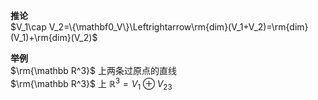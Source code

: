**推论**  
 $V_1\cap V_2=\{\mathbf0_V\}\Leftrightarrow\rm{dim}(V_1+V_2)=\rm{dim}(V_1)+\rm{dim}(V_2)$   
  
**举例**  
 $\rm{\mathbb R^3}$ 上两条过原点的直线  
 $\rm{\mathbb R^3}$ 上 $\mathbb R^3=V_1\oplus V_{23}$   
